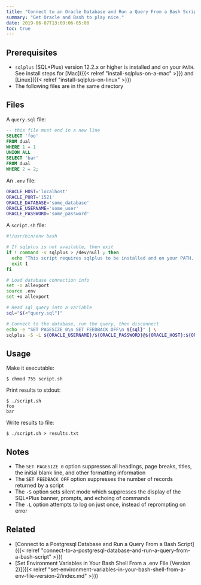 ```yaml
---
title: "Connect to an Oracle Database and Run a Query From a Bash Script"
summary: "Get Oracle and Bash to play nice."
date: 2019-06-07T13:09:06-05:00
toc: true
---
```


## Prerequisites

- `sqlplus` (SQL*Plus) version 12.2.x or higher is installed and on your `PATH`. See install steps for [Mac]({{< relref "install-sqlplus-on-a-mac" >}}) and [Linux]({{< relref "install-sqlplus-on-linux" >}})
- The following files are in the same directory

## Files

A `query.sql` file:

```sql
-- this file must end in a new line
SELECT 'foo'
FROM dual
WHERE 1 = 1
UNION ALL
SELECT 'bar'
FROM dual
WHERE 2 = 2;
```

An `.env` file:

```bash
ORACLE_HOST='localhost'
ORACLE_PORT='1521'
ORACLE_DATABASE='some_database'
ORACLE_USERNAME='some_user'
ORACLE_PASSWORD='some_password'
```

A `script.sh` file:

```bash
#!/usr/bin/env bash

# If sqlplus is not available, then exit
if ! command -v sqlplus > /dev/null ; then
  echo "This script requires sqlplus to be installed and on your PATH. Exiting"
  exit 1
fi

# Load database connection info
set -o allexport
source .env
set +o allexport

# Read sql query into a variable
sql="$(<"query.sql")"

# Connect to the database, run the query, then disconnect
echo -e "SET PAGESIZE 0\n SET FEEDBACK OFF\n ${sql}" | \
sqlplus -S -L ${ORACLE_USERNAME}/${ORACLE_PASSWORD}@${ORACLE_HOST}:${ORACLE_PORT}/${ORACLE_DATABASE}
```

## Usage

Make it executable:

```
$ chmod 755 script.sh
```

Print results to stdout:

```
$ ./script.sh
foo
bar
```

Write results to file:

```
$ ./script.sh > results.txt
```

## Notes

- The `SET PAGESIZE 0` option suppresses all headings, page breaks, titles, the initial blank line, and other formatting information
- The `SET FEEDBACK OFF` option suppresses the number of records returned by a script
- The `-S` option sets silent mode which suppresses the display of the SQL*Plus banner, prompts, and echoing of commands
- The `-L` option attempts to log on just once, instead of reprompting on error

## Related

- [Connect to a Postgresql Database and Run a Query From a Bash Script]({{< relref "connect-to-a-postgresql-database-and-run-a-query-from-a-bash-script" >}})
- [Set Environment Variables in Your Bash Shell From a .env File (Version 2)]({{< relref "set-environment-variables-in-your-bash-shell-from-a-env-file-version-2/index.md" >}})
